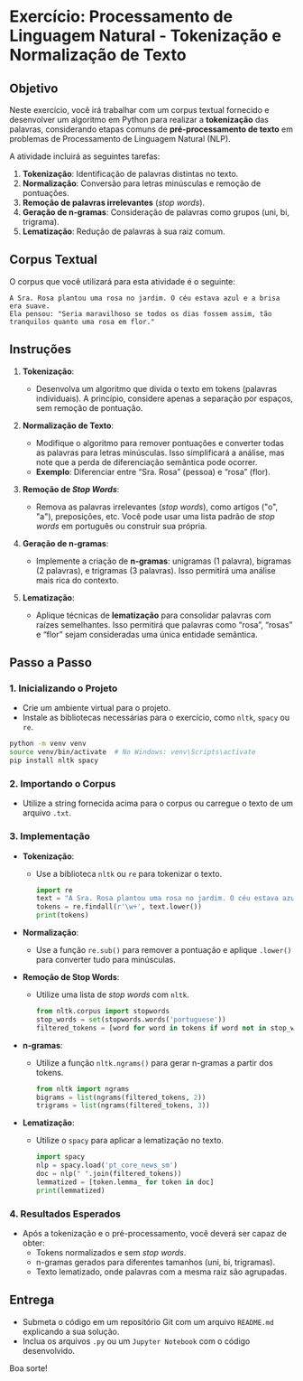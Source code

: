 # Exercício: Processamento de Linguagem Natural - Tokenização e Normalização de Texto

## Objetivo

Neste exercício, você irá trabalhar com um corpus textual fornecido e desenvolver um algoritmo em Python para realizar a **tokenização** das palavras, considerando etapas comuns de **pré-processamento de texto** em problemas de Processamento de Linguagem Natural (NLP).

A atividade incluirá as seguintes tarefas:

1. **Tokenização**: Identificação de palavras distintas no texto.
2. **Normalização**: Conversão para letras minúsculas e remoção de pontuações.
3. **Remoção de palavras irrelevantes** (*stop words*).
4. **Geração de n-gramas**: Consideração de palavras como grupos (uni, bi, trigrama).
5. **Lematização**: Redução de palavras à sua raiz comum.

## Corpus Textual

O corpus que você utilizará para esta atividade é o seguinte:

```text
A Sra. Rosa plantou uma rosa no jardim. O céu estava azul e a brisa era suave. 
Ela pensou: "Seria maravilhoso se todos os dias fossem assim, tão tranquilos quanto uma rosa em flor."
```

## Instruções

1. **Tokenização**:
    - Desenvolva um algoritmo que divida o texto em tokens (palavras individuais). A princípio, considere apenas a separação por espaços, sem remoção de pontuação.

2. **Normalização de Texto**:
    - Modifique o algoritmo para remover pontuações e converter todas as palavras para letras minúsculas. Isso simplificará a análise, mas note que a perda de diferenciação semântica pode ocorrer.
    - **Exemplo**: Diferenciar entre “Sra. Rosa” (pessoa) e “rosa” (flor).

3. **Remoção de *Stop Words***:
    - Remova as palavras irrelevantes (*stop words*), como artigos ("o", "a"), preposições, etc. Você pode usar uma lista padrão de *stop words* em português ou construir sua própria.

4. **Geração de n-gramas**:
    - Implemente a criação de **n-gramas**: unigramas (1 palavra), bigramas (2 palavras), e trigramas (3 palavras). Isso permitirá uma análise mais rica do contexto.

5. **Lematização**:
    - Aplique técnicas de **lematização** para consolidar palavras com raízes semelhantes. Isso permitirá que palavras como “rosa”, “rosas” e “flor” sejam consideradas uma única entidade semântica.

## Passo a Passo

### 1. Inicializando o Projeto

- Crie um ambiente virtual para o projeto.
- Instale as bibliotecas necessárias para o exercício, como `nltk`, `spacy` ou `re`.

```bash
python -m venv venv
source venv/bin/activate  # No Windows: venv\Scripts\activate
pip install nltk spacy
```

### 2. Importando o Corpus

- Utilize a string fornecida acima para o corpus ou carregue o texto de um arquivo `.txt`.

### 3. Implementação

- **Tokenização**:
  - Use a biblioteca `nltk` ou `re` para tokenizar o texto.
  
    ```python
    import re
    text = "A Sra. Rosa plantou uma rosa no jardim. O céu estava azul e a brisa era suave."
    tokens = re.findall(r'\w+', text.lower())
    print(tokens)
    ```

- **Normalização**:
  - Use a função `re.sub()` para remover a pontuação e aplique `.lower()` para converter tudo para minúsculas.

- **Remoção de Stop Words**:
  - Utilize uma lista de *stop words* com `nltk`.

    ```python
    from nltk.corpus import stopwords
    stop_words = set(stopwords.words('portuguese'))
    filtered_tokens = [word for word in tokens if word not in stop_words]
    ```

- **n-gramas**:
  - Utilize a função `nltk.ngrams()` para gerar n-gramas a partir dos tokens.

    ```python
    from nltk import ngrams
    bigrams = list(ngrams(filtered_tokens, 2))
    trigrams = list(ngrams(filtered_tokens, 3))
    ```

- **Lematização**:
  - Utilize o `spacy` para aplicar a lematização no texto.

    ```python
    import spacy
    nlp = spacy.load('pt_core_news_sm')
    doc = nlp(" ".join(filtered_tokens))
    lemmatized = [token.lemma_ for token in doc]
    print(lemmatized)
    ```

### 4. Resultados Esperados

- Após a tokenização e o pré-processamento, você deverá ser capaz de obter:
  - Tokens normalizados e sem *stop words*.
  - n-gramas gerados para diferentes tamanhos (uni, bi, trigramas).
  - Texto lematizado, onde palavras com a mesma raiz são agrupadas.

## Entrega

- Submeta o código em um repositório Git com um arquivo `README.md` explicando a sua solução.
- Inclua os arquivos `.py` ou um `Jupyter Notebook` com o código desenvolvido.
  
Boa sorte!
